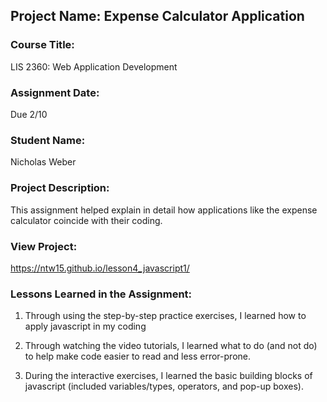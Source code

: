 ## Project Name:  Expense Calculator Application

### Course Title:
LIS 2360:  Web Application Development

### Assignment Date:  
Due 2/10

### Student Name:  
Nicholas Weber

### Project Description:
This assignment helped explain in detail how applications like the expense 
calculator coincide with their coding.

### View Project:

https://ntw15.github.io/lesson4_javascript1/

### Lessons Learned in the Assignment:
1. Through using the step-by-step practice exercises, I learned how to apply 
javascript in my coding

2. Through watching the video tutorials, I learned what to do (and not do) to help 
make code easier to read and less error-prone.

3. During the interactive exercises, I learned the basic building blocks of
javascript (included variables/types, operators, and pop-up boxes).
